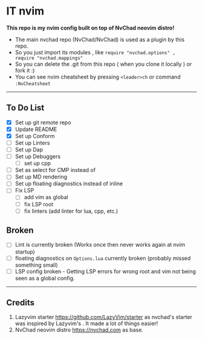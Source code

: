 # IT nvim
**This repo is my nvim config built on top of NvChad neovim distro!**

- The main nvchad repo (NvChad/NvChad) is used as a plugin by this repo.
- So you just import its modules , like `require "nvchad.options" , require "nvchad.mappings"`
- So you can delete the .git from this repo ( when you clone it locally ) or fork it :)
- You can see nvim cheatsheet by pressing `<leader>ch` or command `:NvCheatsheet`

---

## To Do List
- [x] Set up git remote repo
- [x] Update README
- [x] Set up Conform
- [ ] Set up Linters
- [ ] Set up Dap
- [ ] Set up Debuggers
  - [ ] set up cpp
- [ ] Set <TAB> as select for CMP instead of <CR>
- [ ] Set up MD rendering
- [ ] Set up floating diagnostics instead of inline
- [ ] Fix LSP
  - [ ] add vim as global
  - [ ] fix LSP root
  - [ ] fix linters (add linter for lua, cpp, etc.)

## Broken
- [ ] Lint is currently broken (Works once then never works again at nvim startup)
- [ ] floating diagnostics on `Options.lua` currently broken (probably missed something small)
- [ ] LSP config broken - Getting LSP errors for wrong root and vim not being seen as a global config.

---

## Credits
1) Lazyvim starter https://github.com/LazyVim/starter as nvchad's starter was inspired by Lazyvim's . It made a lot of things easier!
2) NvChad neovim distro https://nvchad.com as base.
